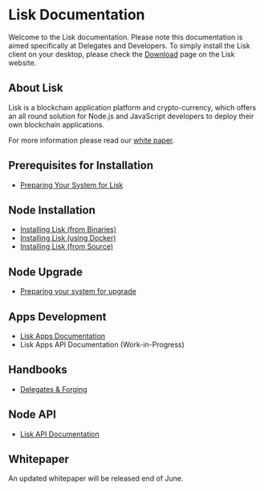 # Lisk Documentation

Welcome to the Lisk documentation. Please note this documentation is aimed specifically at Delegates and Developers. To simply install the Lisk client on your desktop, please check the [Download](https://lisk.io/download) page on the Lisk website.

## About Lisk

Lisk is a blockchain application platform and crypto-currency, which offers an all round solution for Node.js and JavaScript developers to deploy their own blockchain applications.

For more information please read our [white paper](https://lisk.io/documentation?i=lisk-whitepaper/LiskWhitepaper).

## Prerequisites for Installation

* [Preparing Your System for Lisk](https://lisk.io/documentation?i=lisk-docs/PrereqSetup)

## Node Installation

* [Installing Lisk (from Binaries)](https://lisk.io/documentation?i=lisk-docs/BinaryInstall)
* [Installing Lisk (using Docker)](https://lisk.io/documentation?i=lisk-docs/DockerInstall)
* [Installing Lisk (from Source)](https://lisk.io/documentation?i=lisk-docs/SourceInstall)

## Node Upgrade

* [Preparing your system for upgrade](https://lisk.io/documentation?i=lisk-docs/UpgradeSteps)

## Apps Development

* [Lisk Apps Documentation](https://lisk.io/documentation?i=lisk-dapps-docs/README)
* Lisk Apps API Documentation (Work-in-Progress)

## Handbooks

* [Delegates & Forging](https://lisk.io/documentation?i=lisk-handbooks/DelegateHandbook)

## Node API

* [Lisk API Documentation](https://lisk.io/documentation?i=lisk-docs/APIReference)

## Whitepaper

An updated whitepaper will be released end of June.
